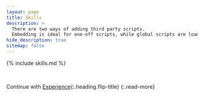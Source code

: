 ```yaml
---
layout: page
title: Skills
description: >
  There are two ways of adding third party scripts.
  Embedding is ideal for one-off scripts, while global scripts are loaded on every page.
hide_description: true
sitemap: false
---
```


<!-- ## SkillSet

```python
skillset = ["Coding", "Baking", "Being"]
print(skillset)
``` -->

{% include skills.md %}

&nbsp;
&nbsp;
&nbsp;

Continue with [Experience](experience.md){:.heading.flip-title}
{:.read-more}
